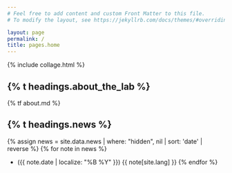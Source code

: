 ```yaml
---
# Feel free to add content and custom Front Matter to this file.
# To modify the layout, see https://jekyllrb.com/docs/themes/#overriding-theme-defaults

layout: page
permalink: /
title: pages.home
---
```

{% include collage.html %}

## {% t headings.about_the_lab %}

{% tf about.md %}

## {% t headings.news %}

{% assign news = site.data.news | where: "hidden", nil | sort: 'date' | reverse %}
{% for note in news %}
* ({{ note.date | localize: "%B %Y" }}) {{ note[site.lang] }}
{% endfor %}
